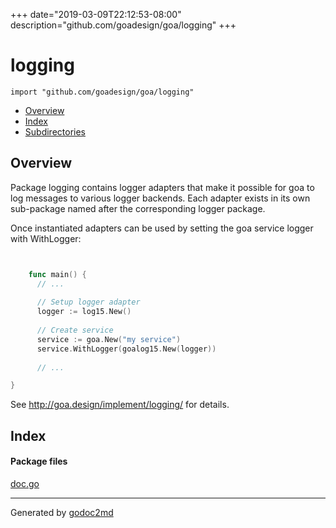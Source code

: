 +++
date="2019-03-09T22:12:53-08:00"
description="github.com/goadesign/goa/logging"
+++


# logging
`import "github.com/goadesign/goa/logging"`

* [Overview](#pkg-overview)
* [Index](#pkg-index)
* [Subdirectories](#pkg-subdirectories)

## <a name="pkg-overview">Overview</a>
Package logging contains logger adapters that make it possible for goa to log messages to various
logger backends. Each adapter exists in its own sub-package named after the corresponding logger
package.

Once instantiated adapters can be used by setting the goa service logger with WithLogger:

```go


	func main() {
	  // ...
	
	  // Setup logger adapter
	  logger := log15.New()
	
	  // Create service
	  service := goa.New("my service")
	  service.WithLogger(goalog15.New(logger))
	
	  // ...

}
```

See <a href="http://goa.design/implement/logging/">http://goa.design/implement/logging/</a> for details.




## <a name="pkg-index">Index</a>


#### <a name="pkg-files">Package files</a>
[doc.go](/src/github.com/goadesign/goa/logging/doc.go) 










- - -
Generated by [godoc2md](http://godoc.org/github.com/davecheney/godoc2md)
